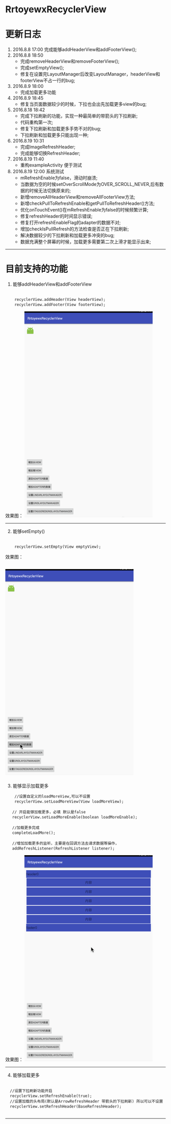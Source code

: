 # RrtoyewxRecyclerView

# 更新日志
1. 2016.8.8 17:00 
    完成能够addHeaderView和addFooterView();
2. 2016.8.8 18:50
    - 完成removeHeaderView和removeFooterView();
    - 完成setEmptyView();
    - 修复在设置完LayoutManager后改变LayoutManager，headerView和footerView不占一行的bug;
3. 2016.8.9 18:00
    - 完成加载更多功能
4. 2016.8.9 18:45
    - 修复当页面数据较少的时候，下拉也会出先加载更多view的bug;
5. 2016.8.18 18:42
    - 完成下拉刷新的功能，实现一种最简单的带箭头的下拉刷新;
    - 代码重构第一次;
    - 修复下拉刷新和加载更多手势不对的bug;
    - 下拉刷新和加载更多只能出现一种;
6. 2016.8.19 10:31
    - 完成ImageRefreshHeader;
    - 完成能够切换RefreshHeader;
7. 2016.8.19 11:40
    - 重构exampleActivity 便于测试
8. 2016.8.19 12:00 系统测试
    - mRefreshEnable为false，滑动时崩溃;
    - 当数据为空的时候setOverScrollMode为OVER_SCROLL_NEVER,后有数据的时候无法切换原来的;
    - 新增removeAllHeaderView和removeAllFooterView方法;
    - 新增checkPullToRefreshEnable和getPullToRefreshHeader()方法;
    - 优化onTouchEvent()在mRefreshEnable为false的时候频繁计算;
    - 修复refreshHeader的时间显示错误;
    - 修复打开refreshEnableFlag的adapter的数据不对;
    - 增加checkIsPullRefresh的方法检查是否正在下拉刷新;
    - 解决数据较少的下拉刷新和加载更多冲突的bug;
    - 数据充满整个屏幕的时候，加载更多需要第二次上滑才能显示出来;
---
# 目前支持的功能
1. 能够addHeaderView和addFooterView
```

    recyclerView.addHeader(View headerView);
    recyclerView.addFooter(View footerView);
```


效果图：
![addHeaderView和addFooterView](images/addHeaderView_addFooterView.gif)

---
2. 能够setEmpty()
```

    recyclerView.setEmpty(View emptyView);
```

效果图：

![setEmpty(View emptyView)](images/set_empty_view.gif)
------------------------------------------------------
3. 能够显示加载更多
```
    //设置自定义的loadMoreView,可以不设置
    recyclerView.setLoadMoreView(View loadMoreView);
    
   // 开启能够加载更多，必填 默认是false
   recyclerView.setLoadMoreEnable(boolean loadMoreEnable);
   
   //加载更多完成
   completeLoadMore();
   
   //增加加载更多的监听，主要是在回调方法去请求数据等操作，
   addRefreshListener(RefreshListener listener);
```


效果图：
![加载更多](images/load_more.gif)

------------------------------------------------------
4. 能够加载更多

```

  //设置下拉刷新功能开启
  recyclerView.setRefreshEnable(true);
  //设置加载的头布局(默认是ArrowRefreshHeader 带箭头的下拉刷新) 所以可以不设置
  recyclerView.setRefreshHeader(BaseRefreshHeader);
  
```
  
  

--------
  
